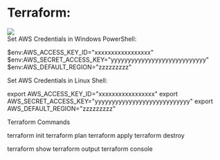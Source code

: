 # Terraform:<BR>
<img src="https://www.google.com/url?sa=i&url=https%3A%2F%2Fwww.terraform.io%2F&psig=AOvVaw0SA11_sKdXTknHn3ZIJ4aN&ust=1588433914595000&source=images&cd=vfe&ved=0CAIQjRxqFwoTCPj2_s6Ak-kCFQAAAAAdAAAAABAD"><br>
Set AWS Credentials in Windows PowerShell:

$env:AWS_ACCESS_KEY_ID="xxxxxxxxxxxxxxxxx"
$env:AWS_SECRET_ACCESS_KEY="yyyyyyyyyyyyyyyyyyyyyyyyyyyy"
$env:AWS_DEFAULT_REGION="zzzzzzzzz"

Set AWS Credentials in Linux Shell:

export AWS_ACCESS_KEY_ID="xxxxxxxxxxxxxxxxx"
export AWS_SECRET_ACCESS_KEY="yyyyyyyyyyyyyyyyyyyyyyyyyyyy"
export AWS_DEFAULT_REGION="zzzzzzzzz"

Terraform Commands <br>

terraform init
terraform plan
terraform apply
terraform destroy

terraform show
terraform output
terraform console
